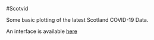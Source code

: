 #Scotvid

Some basic plotting of the latest Scotland COVID-19 Data.

An interface is available [here](https://share.streamlit.io/nowaycomputer/scotvid/main/Scotvid.py)